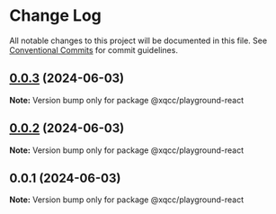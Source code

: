 # Change Log

All notable changes to this project will be documented in this file.
See [Conventional Commits](https://conventionalcommits.org) for commit guidelines.

## [0.0.3](https://github.com/QingShan-Xu/playground/compare/v0.0.2...v0.0.3) (2024-06-03)

**Note:** Version bump only for package @xqcc/playground-react

## [0.0.2](https://github.com/QingShan-Xu/playground/compare/v0.0.1...v0.0.2) (2024-06-03)

**Note:** Version bump only for package @xqcc/playground-react

## 0.0.1 (2024-06-03)

**Note:** Version bump only for package @xqcc/playground-react
